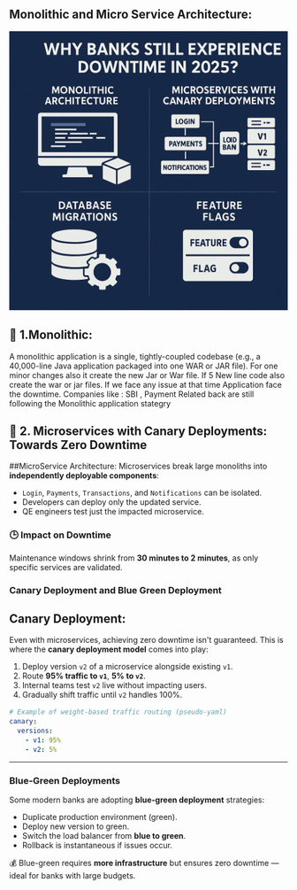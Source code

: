 ## Monolithic and Micro Service Architecture:
![Bank Downtime Infographic](https://raw.githubusercontent.com/BharathKumarReddy2103/DevOps/main/Day-15/banks-downtime-2025.png.png)

## 🧱 1.Monolithic:
A monolithic application is a single, tightly-coupled codebase (e.g., a 40,000-line Java application packaged into one WAR or JAR file). For one minor changes also it create the new Jar or War file.
If 5 New line code also create the war or jar files. If we face any issue at that time Application face the downtime.
Companies like : SBI , Payment Related back are still following the Monolithic application stategry

## 🧩 2. Microservices with Canary Deployments: Towards Zero Downtime
##MicroService Architecture:
Microservices break large monoliths into **independently deployable components**:

- `Login`, `Payments`, `Transactions`, and `Notifications` can be isolated.
- Developers can deploy only the updated service.
- QE engineers test just the impacted microservice.

### 🕒 Impact on Downtime

Maintenance windows shrink from **30 minutes to 2 minutes**, as only specific services are validated.


### Canary Deployment and Blue Green Deployment

## Canary Deployment:
Even with microservices, achieving zero downtime isn't guaranteed. This is where the **canary deployment model** comes into play:


1. Deploy version `v2` of a microservice alongside existing `v1`.
2. Route **95% traffic to `v1`**, **5% to `v2`**.
3. Internal teams test `v2` live without impacting users.
4. Gradually shift traffic until `v2` handles 100%.

```yaml
# Example of weight-based traffic routing (pseudo-yaml)
canary:
  versions:
    - v1: 95%
    - v2: 5%
````

---

###  Blue-Green Deployments

Some modern banks are adopting **blue-green deployment** strategies:

* Duplicate production environment (green).
* Deploy new version to green.
* Switch the load balancer from **blue to green**.
* Rollback is instantaneous if issues occur.

💰 Blue-green requires **more infrastructure** but ensures zero downtime — ideal for banks with large budgets.


